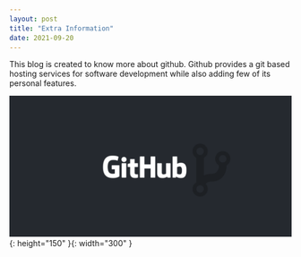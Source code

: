 ```yaml
---
layout: post
title: "Extra Information"
date: 2021-09-20
---
```

This blog is created to know more about github. 
Github provides a git based hosting services for software development while also adding few of its personal features.

![image tooltip here](/Images/githubs.png){: height="150" }{: width="300" }
